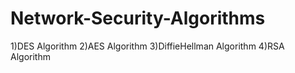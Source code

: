 # Network-Security-Algorithms
1)DES Algorithm
2)AES Algorithm
3)DiffieHellman Algorithm
4)RSA Algorithm
